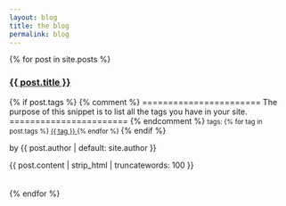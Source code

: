 ```yaml
---
layout: blog
title: the blog
permalink: blog
---
```


{% for post in site.posts %}
<div class="post">
<h3 class="title"><a href="{{ post.url }}">{{ post.title }}</a></h3>
{% if post.tags %}
  {% comment %}
=======================
The purpose of this snippet is to list all the tags you have in your site.
=======================
{% endcomment %}
<small>tags:
{% for tag in post.tags %}
	<a href="#{{ tag | slugify }}"> {{ tag }} </a>
{% endfor %}
</small>
{% endif %}

<p class="view">by {{ post.author | default: site.author }}</p>

<div class="entry">
{{ post.content | strip_html | truncatewords: 100 }}
</div>
</div>
<br>
<br>
{% endfor %}

